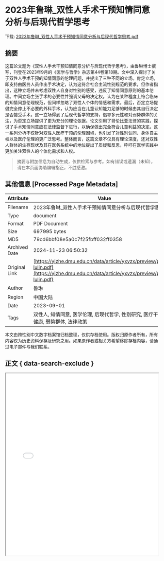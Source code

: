 # 2023年鲁琳_双性人手术干预知情同意分析与后现代哲学思考

<!-- tcd_download_link -->
下载: <a href="../2023年鲁琳_双性人手术干预知情同意分析与后现代哲学思考.pdf" download>2023年鲁琳_双性人手术干预知情同意分析与后现代哲学思考.pdf</a>
<!-- tcd_download_link_end -->

## 摘要

<!-- tcd_abstract -->
这篇论文题为《双性人手术干预知情同意分析与后现代哲学思考》，由鲁琳博士撰写，刊登在2023年9月的《医学与哲学》杂志第44卷第18期。文中深入探讨了关于双性人手术干预的知情同意的伦理问题，并提出了三种不同的立场。肯定立场，即支持由医务人员作出手术决定，认为这符合社会主流性别规范的要求，但作者指出，这种立场并未考虑双性人自身对性别的感受，违反了知情同意原则的基本伦理。中间立场主张手术的必要性并强调父母的决定权，认为在某种程度上符合临床的知情同意伦理规范，但同样忽略了双性人个体的情感和需求。最后，否定立场提倡完全停止不必要的外科手术，认为应当在儿童认知能力足够的时候由其自行决定是否接受手术。这一立场得到了后现代哲学的支持，倡导多元性和对弱势群体的关注，为否定立场提供了更为充分的理论依据。论文引用了哥伦比亚法律的实践，探讨了手术知情同意应在法律监督下进行，以确保做出完全符合儿童利益的决定。这一系列分析不仅针对双性人医疗干预的伦理困境，也引发了对性别认同、身体自主权以及医疗伦理的更广泛思考。整体而言，这篇文章不仅具有理论深度，还对双性人群体的生存现状及其在医务系统中的地位提出了质疑和反思，呼吁在医学实践中更加关注双性人的个体化需求和人权。

<!-- tcd_abstract_end -->

> 摘要与附加信息为自动生成，仅供检索与参考。如有错误或遗漏（未知），请在本页面协助编辑指正，不胜感激。

## 其他信息 [Processed Page Metadata]

| Attribute       | Value                                  |
|-----------------|----------------------------------------|
| Filename        | 2023年鲁琳_双性人手术干预知情同意分析与后现代哲学思考.pdf                             |
| Type            | document                                 |
| Format          | PDF Document                               |
| Size            | 697995 bytes                           |
| MD5             | 79cd6bbf08e5a0c7f25fbff032ff0358                                  |
| Archived Date   | 2024-11-23 06:50:32                             |
| Original Link   | [https://yizhe.dmu.edu.cn/data/article/yxyzx/preview/pdf/19-lulin.pdf](https://yizhe.dmu.edu.cn/data/article/yxyzx/preview/pdf/19-lulin.pdf)                         |
| Author          | 鲁琳                               |
| Region          | 中国大陆                               |
| Date            | 2023-09-01                                 |
| Tags            | 双性人, 知情同意, 医学伦理, 后现代哲学, 性别研究, 医疗干预, 心理健康, 弱势群体, 法律政策                                 |

本文由跨性别中文数字档案馆归档整理，仅供存档使用。版权归原作者所有，所有内容仅为历史资料保存及研究之用。如果原作者或相关方希望移除存档内容，请通过电子邮件与我们联系。

## 正文 { data-search-exclude }

<!-- tcd_main_text -->
<iframe src="../2023年鲁琳_双性人手术干预知情同意分析与后现代哲学思考.pdf" width="100%" height="600px">
    <p>无法显示PDF，请下载查看。</p>
</iframe>
<!-- tcd_main_text_end -->

